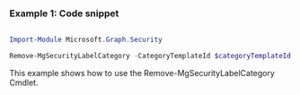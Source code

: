 ### Example 1: Code snippet

```powershell

Import-Module Microsoft.Graph.Security

Remove-MgSecurityLabelCategory -CategoryTemplateId $categoryTemplateId

```
This example shows how to use the Remove-MgSecurityLabelCategory Cmdlet.

